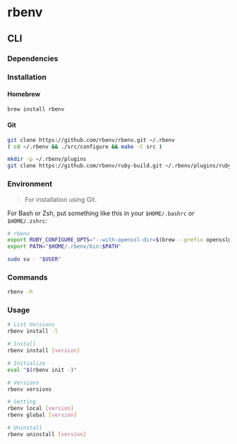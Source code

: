 # rbenv

## CLI

### Dependencies

<!-- #### Homebrew

```sh
brew install \
  openssl \
  readline
```

#### YUM

```sh
yum check-update
sudo yum -y install \
  git \
  make \
  openssl-devel \
  readline-devel \
  zlib-devel
``` -->

### Installation

#### Homebrew

```sh
brew install rbenv
```

#### Git

```sh
git clone https://github.com/rbenv/rbenv.git ~/.rbenv
( cd ~/.rbenv && ./src/configure && make -C src )
```

```sh
mkdir -p ~/.rbenv/plugins
git clone https://github.com/rbenv/ruby-build.git ~/.rbenv/plugins/ruby-build
```

### Environment

> For installation using Git.

For Bash or Zsh, put something like this in your `$HOME/.bashrc` or `$HOME/.zshrc`:

```sh
# rbenv
export RUBY_CONFIGURE_OPTS="--with-openssl-dir=$(brew --prefix openssl@1.1)"
export PATH="$HOME/.rbenv/bin:$PATH"
```

```sh
sudo su - "$USER"
```

### Commands

```sh
rbenv -h
```

### Usage

```sh
# List Versions
rbenv install -l

# Install
rbenv install [version]

# Initialize
eval "$(rbenv init -)"

# Versions
rbenv versions

# Setting
rbenv local [version]
rbenv global [version]

# Uninstall
rbenv uninstall [version]
```
